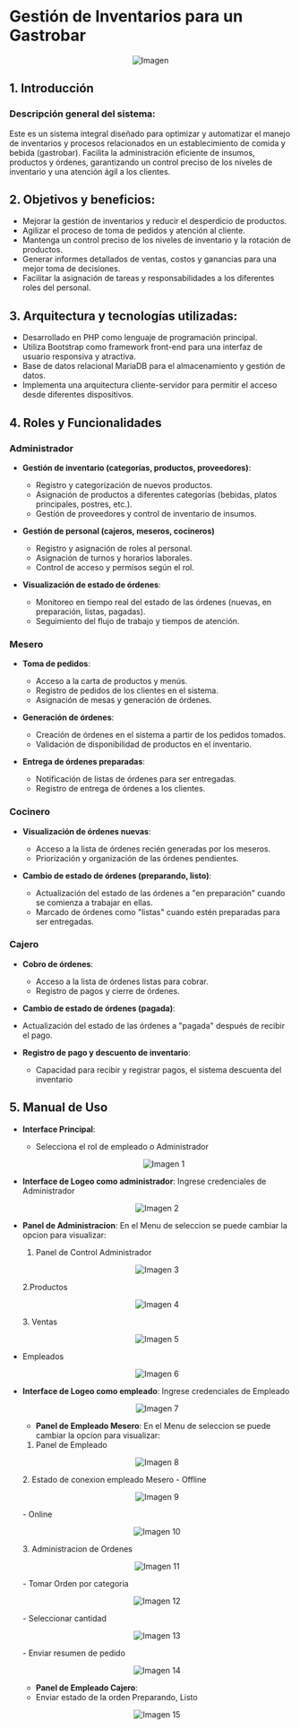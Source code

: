 # Gestión de Inventarios para un Gastrobar
<p align="center"><img src="Imagenes/Bar2.jpg" alt="Imagen"></p>

## 1. Introducción
### Descripción general del sistema: 
Este es un sistema integral diseñado para optimizar y automatizar el manejo de inventarios y procesos relacionados en un establecimiento de comida y bebida (gastrobar). Facilita la administración eficiente de insumos, productos y órdenes, garantizando un control preciso de los niveles de inventario y una atención ágil a los clientes.

## 2. Objetivos y beneficios:
- Mejorar la gestión de inventarios y reducir el desperdicio de productos.
- Agilizar el proceso de toma de pedidos y atención al cliente.
- Mantenga un control preciso de los niveles de inventario y la rotación de productos.
- Generar informes detallados de ventas, costos y ganancias para una mejor toma de decisiones.
- Facilitar la asignación de tareas y responsabilidades a los diferentes roles del personal.

## 3. Arquitectura y tecnologías utilizadas:
- Desarrollado en PHP como lenguaje de programación principal.
- Utiliza Bootstrap como framework front-end para una interfaz de usuario responsiva y atractiva.
- Base de datos relacional MariaDB para el almacenamiento y gestión de datos.
- Implementa una arquitectura cliente-servidor para permitir el acceso desde diferentes dispositivos.
  
## 4. Roles y Funcionalidades
### Administrador
- **Gestión de inventario (categorías, productos, proveedores)**:
  - Registro y categorización de nuevos productos.
  - Asignación de productos a diferentes categorías (bebidas, platos principales, postres, etc.).
  - Gestión de proveedores y control de inventario de insumos.
  
- **Gestión de personal (cajeros, meseros, cocineros)**
  - Registro y asignación de roles al personal.
  - Asignación de turnos y horarios laborales.
  - Control de acceso y permisos según el rol.
  
- **Visualización de estado de órdenes**:
  - Monitoreo en tiempo real del estado de las órdenes (nuevas, en preparación, listas, pagadas).
  - Seguimiento del flujo de trabajo y tiempos de atención.
  
### Mesero
- **Toma de pedidos**:
  - Acceso a la carta de productos y menús.
  - Registro de pedidos de los clientes en el sistema.
  - Asignación de mesas y generación de órdenes.
  
- **Generación de órdenes**:
  - Creación de órdenes en el sistema a partir de los pedidos tomados.
  - Validación de disponibilidad de productos en el inventario.

- **Entrega de órdenes preparadas**: 
  - Notificación de listas de órdenes para ser entregadas.
  - Registro de entrega de órdenes a los clientes.

### Cocinero
- **Visualización de órdenes nuevas**:
  - Acceso a la lista de órdenes recién generadas por los meseros.
  - Priorización y organización de las órdenes pendientes.
  
- **Cambio de estado de órdenes (preparando, listo)**:
  - Actualización del estado de las órdenes a "en preparación" cuando se comienza a trabajar en ellas.
  - Marcado de órdenes como "listas" cuando estén preparadas para ser entregadas.

### Cajero
- **Cobro de órdenes**:
  - Acceso a la lista de órdenes listas para cobrar.
  - Registro de pagos y cierre de órdenes.
  
- **Cambio de estado de órdenes (pagada)**:
- Actualización del estado de las órdenes a "pagada" después de recibir el pago.
  
- **Registro de pago y descuento de inventario**:
  - Capacidad para recibir y registrar pagos, el sistema descuenta del inventario

## 5. Manual de Uso
- **Interface Principal**:
  - Selecciona el rol de empleado o Administrador
    <p align="center"><img src="Imagenes/1.png" alt="Imagen 1"></p>

- **Interface de Logeo como administrador**:
Ingrese credenciales de Administrador
    <p align="center"><img src="Imagenes/2.png" alt="Imagen 2"></p>
  
- **Panel de Administracion**:
En el Menu de seleccion se puede cambiar la  opcion para visualizar:
  1. Panel de Control Administrador
   <p align="center"><img src="Imagenes/3.png" alt="Imagen 3"></p>
  2.Productos
   <p align="center"><img src="Imagenes/4.png" alt="Imagen 4"></p>
   3. Ventas
    <p align="center"><img src="Imagenes/5.png" alt="Imagen 5"></p>

- Empleados
   <p align="center"><img src="Imagenes/6.png" alt="Imagen 6"></p>

- **Interface de Logeo como empleado**:
Ingrese credenciales de Empleado
    <p align="center"><img src="Imagenes/7.png" alt="Imagen 7"></p>

  - **Panel de Empleado Mesero**:
En el Menu de seleccion se puede cambiar la  opcion para visualizar:
  1. Panel de Empleado
   <p align="center"><img src="Imagenes/8.png" alt="Imagen 8"></p>
  2. Estado de conexion empleado Mesero 
  - Offline
   <p align="center"><img src="Imagenes/9.png" alt="Imagen 9"></p>
  - Online
   <p align="center"><img src="Imagenes/10.png" alt="Imagen 10"></p>
  3. Administracion de Ordenes 
   <p align="center"><img src="Imagenes/11.png" alt="Imagen 11"></p>
   - Tomar Orden por categoria
   <p align="center"><img src="Imagenes/12.png" alt="Imagen 12"></p>
    - Seleccionar cantidad
    <p align="center"><img src="Imagenes/13.png" alt="Imagen 13"></p>
     - Enviar resumen de pedido
    <p align="center"><img src="Imagenes/14.png" alt="Imagen 14"></p>
      
    - **Panel de Empleado Cajero**:
    - Enviar estado de la orden Preparando, Listo
    <p align="center"><img src="Imagenes/15.png" alt="Imagen 15"></p>
